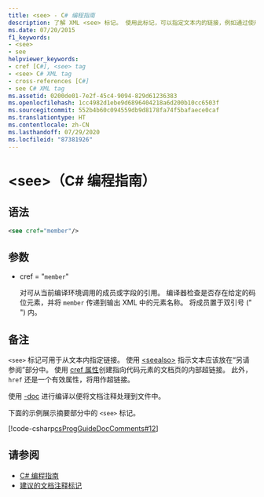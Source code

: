 ```yaml
---
title: <see> - C# 编程指南
description: 了解 XML <see> 标记。 使用此标记，可以指定文本内的链接，例如通过使用 cref 属性。
ms.date: 07/20/2015
f1_keywords:
- <see>
- see
helpviewer_keywords:
- cref [C#], <see> tag
- <see> C# XML tag
- cross-references [C#]
- see C# XML tag
ms.assetid: 0200de01-7e2f-45c4-9094-829d61236383
ms.openlocfilehash: 1cc4982d1ebe9d6896404218a6d200b10cc6503f
ms.sourcegitcommit: 552b4b60c094559db9d8178fa74f5bafaece0caf
ms.translationtype: HT
ms.contentlocale: zh-CN
ms.lasthandoff: 07/29/2020
ms.locfileid: "87381926"
---
```

# <a name="see-c-programming-guide"></a>\<see>（C# 编程指南）

## <a name="syntax"></a>语法

```xml
<see cref="member"/>
```

## <a name="parameters"></a>参数

- cref = "`member`"

  对可从当前编译环境调用的成员或字段的引用。 编译器检查是否存在给定的码位元素，并将 `member` 传递到输出 XML 中的元素名称。 将成员置于双引号 (" ") 内。

## <a name="remarks"></a>备注

`<see>` 标记可用于从文本内指定链接。 使用 [\<seealso>](./seealso.md) 指示文本应该放在“另请参阅”部分中。 使用 [cref 属性](./cref-attribute.md)创建指向代码元素的文档页的内部超链接。 此外，``href`` 还是一个有效属性，将用作超链接。

使用 [-doc](../../language-reference/compiler-options/doc-compiler-option.md) 进行编译以便将文档注释处理到文件中。

下面的示例展示摘要部分中的 `<see>` 标记。

[!code-csharp[csProgGuideDocComments#12](~/samples/snippets/csharp/VS_Snippets_VBCSharp/csProgGuideDocComments/CS/DocComments.cs#12)]

## <a name="see-also"></a>请参阅

- [C# 编程指南](../index.md)
- [建议的文档注释标记](./recommended-tags-for-documentation-comments.md)
